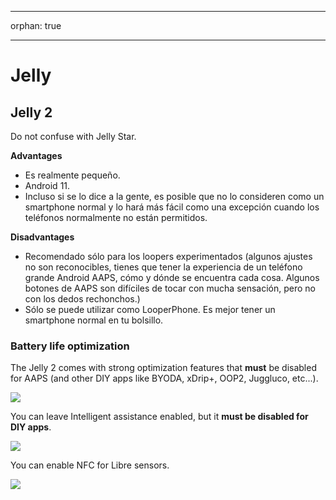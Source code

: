 * * *

orphan: true

* * *

# Jelly

## Jelly 2

Do not confuse with Jelly Star.

**Advantages**

* Es realmente pequeño.
* Android 11.
* Incluso si se lo dice a la gente, es posible que no lo consideren como un smartphone normal y lo hará más fácil como una excepción cuando los teléfonos normalmente no están permitidos.

**Disadvantages**

* Recomendado sólo para los loopers experimentados (algunos ajustes no son reconocibles, tienes que tener la experiencia de un teléfono grande Android AAPS, cómo y dónde se encuentra cada cosa. Algunos botones de AAPS son difíciles de tocar con mucha sensación, pero no con los dedos rechonchos.)
* Sólo se puede utilizar como LooperPhone. Es mejor tener un smartphone normal en tu bolsillo. 

### Battery life optimization

The Jelly 2 comes with strong optimization features that **must** be disabled for AAPS (and other DIY apps like BYODA, xDrip+, OOP2, Juggluco, etc...).

![](../images/Jelly_Settings1.png)

You can leave Intelligent assistance enabled, but it **must be disabled for DIY apps**.

![](../images/Jelly_Settings2.png)

You can enable NFC for Libre sensors.

![](../images/Jelly_Settings3.png)